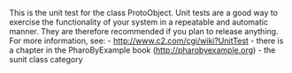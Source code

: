 This is the unit test for the class ProtoObject. Unit tests are a good way to exercise the functionality of your system in a repeatable and automatic manner. They are therefore recommended if you plan to release anything. For more information, see: 	- http://www.c2.com/cgi/wiki?UnitTest	- there is a chapter in the PharoByExample book (http://pharobyexample.org)	- the sunit class category